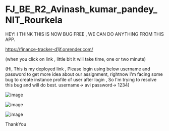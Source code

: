 # FJ_BE_R2_Avinash_kumar_pandey_NIT_Rourkela

HEY! I THINK THIS IS NOW BUG FREE , WE CAN DO ANYTHING FROM THIS APP.

https://finance-tracker-d1jf.onrender.com/

(when you click on link , little bit it will take time, one or two minute)

(Hi, This is my deployed link , Please login using below username and password to get more idea about our assignment, rightnow  I'm facing some bug to create instance profile of user after login , So I'm trying to resolve this bug and  will do best.
username-> avi
password-> 1234)

![image](https://github.com/avinash98262/FJ_BE_R2_Avinash_kumar_pandey_NIT_Rourkela/assets/82268734/6f0b6768-6847-473c-a018-7d6d7e8dacc3)

![image](https://github.com/avinash98262/FJ_BE_R2_Avinash_kumar_pandey_NIT_Rourkela/assets/82268734/c95a1788-1ff5-4706-8f07-1624e8e24339)

![image](https://github.com/avinash98262/FJ_BE_R2_Avinash_kumar_pandey_NIT_Rourkela/assets/82268734/07d83e97-e098-423c-974c-3a5cf6cfdc4d)


ThankYou
